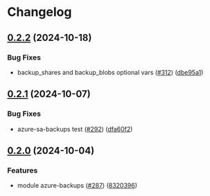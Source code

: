 # Changelog

## [0.2.2](https://github.com/prefapp/tfm/compare/azure-sa-backup-v0.2.1...azure-sa-backup-v0.2.2) (2024-10-18)


### Bug Fixes

* backup_shares and backup_blobs optional vars ([#312](https://github.com/prefapp/tfm/issues/312)) ([dbe95a1](https://github.com/prefapp/tfm/commit/dbe95a1808dd27296885f3524fdf94a4fb704de2))

## [0.2.1](https://github.com/prefapp/tfm/compare/azure-sa-backup-v0.2.0...azure-sa-backup-v0.2.1) (2024-10-07)


### Bug Fixes

* azure-sa-backups test ([#292](https://github.com/prefapp/tfm/issues/292)) ([dfa60f2](https://github.com/prefapp/tfm/commit/dfa60f2066359abba7e0714c15c2de92c027ce54))

## [0.2.0](https://github.com/prefapp/tfm/compare/azure-sa-backup-v0.1.0...azure-sa-backup-v0.2.0) (2024-10-04)


### Features

* module azure-backups ([#287](https://github.com/prefapp/tfm/issues/287)) ([8320396](https://github.com/prefapp/tfm/commit/8320396aa2b5a602ea2640503be27eb1069f78df))
